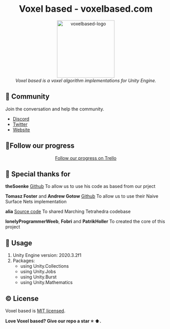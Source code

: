 
<h1 align="center">Voxel based - voxelbased.com</h1>

<p align="center">
  <img src="https://raw.githubusercontent.com/voxelbased/core/master/images/voxelbased-logo.png" alt="voxelbased-logo" width="180px" height="180px"/>
  <br>
  <i>Voxel based is a voxel algorithm implementations for Unity Engine.</i>
  <br>
</p>

## :statue_of_liberty: Community

Join the conversation and help the community.

- [Discord][discord]
- [Twitter][twitter]
- [Website][website]

##  🔭Follow our progress

<p align="center"><a href="https://trello.com/b/PNrqXXN0/voxel-based">Follow our progress on  Trello</a></p> 

## :star2: Special thanks for
**theSoenke** [Github][githubtheSoenkeProceduralTerrain]
To allow us to use his code as based from our prject

**Tomasz Foster** and **Andrew Gotow** [Github][githubNaiveSurfaceNets]
To allow us to use their Naive Surface Nets implementation

 **alia** [Source code][sourceMarchingTetrahedra]
 To shared Marching Tetrahedra codebase
 
**lonelyProgrammerWeeb**, **Fobri** and **PatrikHoller**
To created the core of this project
 
## :green_book: Usage
<ol>
    <li>Unity Engine version: 2020.3.2f1</li>
    <li>
        Packages:
        <ul>
        <li>using Unity.Collections</li>
        <li>using Unity.Jobs</li>
        <li>using Unity.Burst</li>
        <li>using Unity.Mathematics</li>
        </ul>
    </li>
</ol>

## :copyright: License

Voxel based is [MIT licensed](https://github.com/voxelbased/core/blob/main/LICENSE).

**Love Voxel based? Give our repo a star :star: :arrow_up:.**

[discord]: https://discord.com/invite/aegudcbYhr
[twitter]: https://twitter.com/voxelbasedcom
[website]: http://voxelbased.com

[githubtheSoenkeProceduralTerrain]: https://github.com/theSoenke/ProceduralTerrain
[githubNaiveSurfaceNets]: https://github.com/TomaszFoster/NaiveSurfaceNets

[sourceMarchingTetrahedra]: https://sites.google.com/site/aliadevlog/marching-tetrahedrons-for-unity3d-javascript